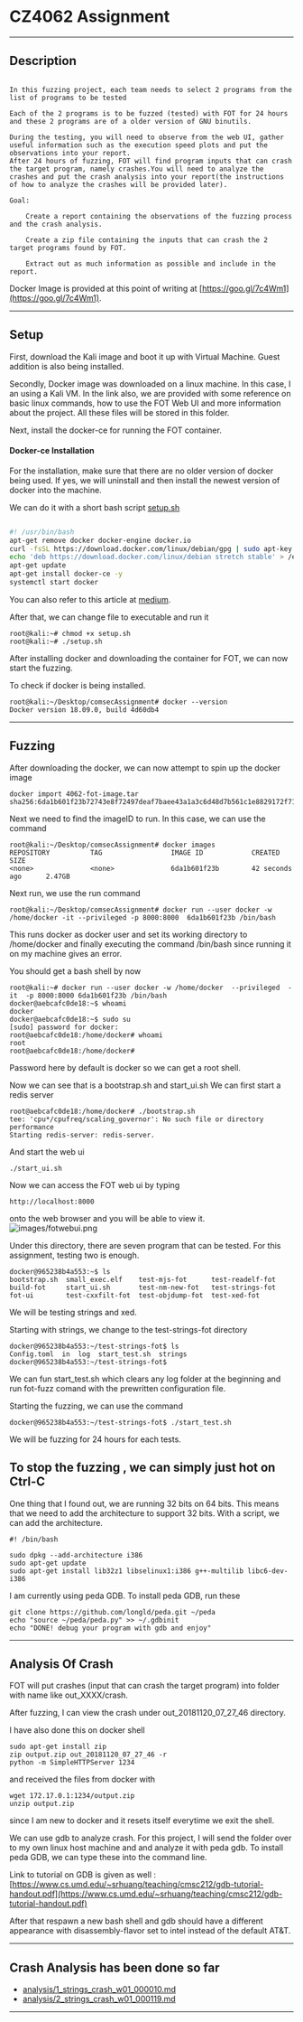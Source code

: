 # CZ4062 Assignment
---

## Description 

```

In this fuzzing project, each team needs to select 2 programs from the list of programs to be tested 

Each of the 2 programs is to be fuzzed (tested) with FOT for 24 hours and these 2 programs are of a older version of GNU binutils.

During the testing, you will need to observe from the web UI, gather useful information such as the execution speed plots and put the observations into your report.
After 24 hours of fuzzing, FOT will find program inputs that can crash the target program, namely crashes.You will need to analyze the crashes and put the crash analysis into your report(the instructions of how to analyze the crashes will be provided later). 

Goal:

    Create a report containing the observations of the fuzzing process and the crash analysis.

    Create a zip file containing the inputs that can crash the 2 target programs found by FOT.

    Extract out as much information as possible and include in the report.

```
Docker Image is provided at this point of writing at [https://goo.gl/7c4Wm1](https://goo.gl/7c4Wm1).

---
## Setup

First, download the Kali image and boot it up with Virtual Machine. Guest addition is also being installed.

Secondly, Docker image was downloaded on a linux machine. In this case, I an using a Kali VM. In the link also, we are provided with some reference on basic linux commands, how to use the FOT Web UI and more information about the project. All these files will be stored in this folder.

Next, install the docker-ce for running the FOT container.

#### Docker-ce Installation

For the installation, make sure that there are no older version of docker being used. If yes, we will uninstall and then install the newest version of docker into the machine.

We can do it with a short bash script [setup.sh](setup.sh)

```bash

#! /usr/bin/bash
apt-get remove docker docker-engine docker.io
curl -fsSL https://download.docker.com/linux/debian/gpg | sudo apt-key add -
echo 'deb https://download.docker.com/linux/debian stretch stable' > /etc/apt/sources.list.d/docker.list
apt-get update
apt-get install docker-ce -y
systemctl start docker
```
You can also refer to this article at [medium](https://medium.com/@airman604/installing-docker-in-kali-linux-2017-1-fbaa4d1447fe).

After that, we can change file to executable and run it

```
root@kali:~# chmod +x setup.sh
root@kali:~# ./setup.sh
```

After installing docker and downloading the container for FOT, we can now start the fuzzing.

To check if docker is being installed.

```
root@kali:~/Desktop/comsecAssignment# docker --version
Docker version 18.09.0, build 4d60db4
```
---
## Fuzzing

After downloading the docker, we can now attempt to spin up the docker image

```
docker import 4062-fot-image.tar  
sha256:6da1b601f23b72743e8f72497deaf7baee43a1a3c6d48d7b561c1e8829172f71
```
Next we need to find the imageID to run. In this case, we can use the command

```
root@kali:~/Desktop/comsecAssignment# docker images
REPOSITORY          TAG                 IMAGE ID            CREATED             SIZE
<none>              <none>              6da1b601f23b        42 seconds ago      2.47GB
```

Next run, we use the run command

```
root@kali:~/Desktop/comsecAssignment# docker run --user docker -w /home/docker -it --privileged -p 8000:8000  6da1b601f23b /bin/bash
```

This runs docker as docker user and set its working directory to /home/docker and finally executing the command /bin/bash since running it on my machine gives an error.

You should get a bash shell by now

```
root@kali:~# docker run --user docker -w /home/docker  --privileged  -it  -p 8000:8000 6da1b601f23b /bin/bash
docker@aebcafc0de18:~$ whoami
docker
docker@aebcafc0de18:~$ sudo su
[sudo] password for docker: 
root@aebcafc0de18:/home/docker# whoami
root
root@aebcafc0de18:/home/docker# 
```

Password here by default is docker so we can get a root shell.

Now we can see that is a bootstrap.sh and start_ui.sh
We can first start a redis server 
```
root@aebcafc0de18:/home/docker# ./bootstrap.sh 
tee: 'cpu*/cpufreq/scaling_governor': No such file or directory
performance
Starting redis-server: redis-server.
```
And start the web ui 
```
./start_ui.sh
```

Now we can access the FOT web ui by typing 
```
http://localhost:8000
```
onto the web browser and you will be able to view it.
![images/fotwebui.png](images/fotwebui.png)

Under this directory, there are seven program that can be tested. For this assignment, testing two is enough.

```
docker@965238b4a553:~$ ls
bootstrap.sh  small_exec.elf    test-mjs-fot      test-readelf-fot
build-fot     start_ui.sh       test-nm-new-fot   test-strings-fot
fot-ui        test-cxxfilt-fot  test-objdump-fot  test-xed-fot
```

We will be testing strings and xed.

Starting with strings, we change to the test-strings-fot directory

```
docker@965238b4a553:~/test-strings-fot$ ls
Config.toml  in  log  start_test.sh  strings
docker@965238b4a553:~/test-strings-fot$
```

We can fun start_test.sh which clears any log folder at the beginning and run fot-fuzz comand with the prewritten configuration file.

Starting the fuzzing, we can use the command
```
docker@965238b4a553:~/test-strings-fot$ ./start_test.sh 
```
We will be fuzzing for 24 hours for each tests.

To stop the fuzzing , we can simply just hot on Ctrl-C
---

One thing that I found out, we are running 32 bits on 64 bits. This means that we need to add the architecture to support 32 bits. With a script, we can add the architecture.

```
#! /bin/bash

sudo dpkg --add-architecture i386
sudo apt-get update
sudo apt-get install lib32z1 libselinux1:i386 g++-multilib libc6-dev-i386
```

I am currently using peda GDB. To install peda GDB, run these

```
git clone https://github.com/longld/peda.git ~/peda
echo "source ~/peda/peda.py" >> ~/.gdbinit
echo "DONE! debug your program with gdb and enjoy"
```
---

## Analysis Of Crash

FOT will put crashes (input that can crash the target program) into folder with name like out_XXXX/crash.

After fuzzing, I can view the crash under out_20181120_07_27_46 directory.

I have also done this on docker shell 
```
sudo apt-get install zip
zip output.zip out_20181120_07_27_46 -r
python -m SimpleHTTPServer 1234
```

and received the files from docker with
```
wget 172.17.0.1:1234/output.zip
unzip output.zip
```

since I am new to docker and it resets itself everytime we exit the shell.


We can use gdb to analyze crash. For this project, I will send the folder over to my own linux host machine and and analyze it with peda gdb. To install peda GDB, we can type these into the command line.

Link to tutorial on GDB is given as well : [https://www.cs.umd.edu/~srhuang/teaching/cmsc212/gdb-tutorial-handout.pdf](https://www.cs.umd.edu/~srhuang/teaching/cmsc212/gdb-tutorial-handout.pdf)

After that respawn a new bash shell and gdb should have a different appearance with disassembly-flavor set to intel instead of the default AT&T.


---


## Crash Analysis has been done so far 

-	[analysis/1_strings_crash_w01_000010.md](analysis/1_strings_crash_w01_000010.md)
-	[analysis/2_strings_crash_w01_000119.md](analysis/2_strings_crash_w01_000119.md)

---
